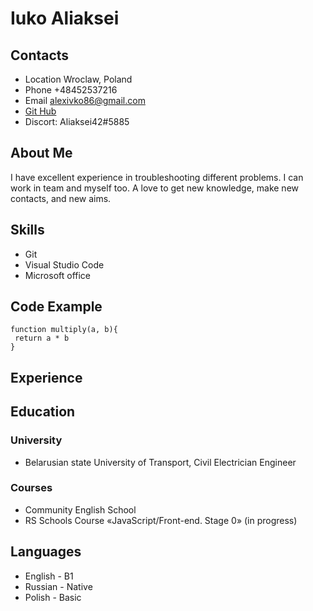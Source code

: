 # Iuko Aliaksei
## Contacts
* Location Wroclaw, Poland
* Phone +48452537216
* Email alexivko86@gmail.com
* [Git Hub](https://github.com/Aliaksei42/rsschool-cv/branches)
* Discort: Aliaksei42#5885
   
## About Me
I have excellent experience in troubleshooting different problems.  I can work in team and myself too.   A love to get new knowledge, make new contacts, and new aims.
## Skills
* Git
* Visual Studio Code
* Microsoft office
  
## Code Example
```
function multiply(a, b){
 return a * b
}
```
## Experience
## Education
### University 
* Belarusian state University of Transport, Civil Electrician Engineer
### Courses
* Community English School
* RS Schools Course «JavaScript/Front-end. Stage 0» (in progress)
## Languages
* English - B1
* Russian - Native
* Polish - Basic


